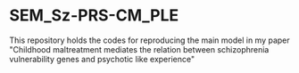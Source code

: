 # SEM_Sz-PRS-CM_PLE
This repository holds the codes for reproducing the main model in my paper "Childhood maltreatment mediates the relation between schizophrenia vulnerability genes and psychotic like experience"

